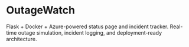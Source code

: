 # OutageWatch
Flask + Docker + Azure-powered status page and incident tracker. Real-time outage simulation, incident logging, and deployment-ready architecture.
